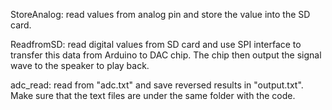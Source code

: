 StoreAnalog: read values from analog pin and store the value into the SD card.

ReadfromSD: read digital values from SD card and use SPI interface to transfer this data from Arduino to DAC chip. The chip then output the signal wave to the speaker to play back.

adc_read: read from "adc.txt" and save reversed results in "output.txt". Make sure that the text files are under the same folder with the code.

